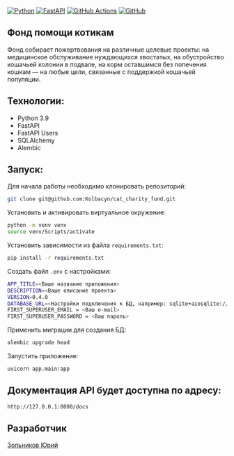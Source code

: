 [![Python](https://img.shields.io/badge/python-3670A0?style=for-the-badge&logo=python&logoColor=ffdd54)](https://www.python.org/)
[![FastAPI](https://img.shields.io/badge/FastAPI-005571?style=for-the-badge&logo=fastapi)](https://fastapi.tiangolo.com/)
[![GitHub Actions](https://img.shields.io/badge/github%20actions-%232671E5.svg?style=for-the-badge&logo=githubactions&logoColor=white)](https://github.com/features/actions)
[![GitHub](https://img.shields.io/badge/github-%23121011.svg?style=for-the-badge&logo=github&logoColor=white)](https://github.com/)

## Фонд помощи котикам

Фонд собирает пожертвования на различные целевые проекты: на медицинское обслуживание нуждающихся хвостатых, на обустройство кошачьей колонии в подвале, на корм оставшимся без попечения кошкам — на любые цели, связанные с поддержкой кошачьей популяции.

## Технологии:

- Python 3.9
- FastAPI
- FastAPI Users
- SQLAlchemy
- Alembic

## Запуск:

Для начала работы необходимо клонировать репозиторий:

```bash
git clone git@github.com:Kolbacyn/cat_charity_fund.git
```

Установить и активировать виртуальное окружение:

```bash
python -m venv venv
source venv/Scripts/activate
```

Установить зависимости из файла `requirements.txt`:

```bash
pip install -r requirements.txt
```

Создать файл `.env` с настройками:

```bash
APP_TITLE=<Ваше название приложения>
DESCRIPTION=<Ваше описание проекта>
VERSION=0.4.0
DATABASE_URL=<Настройки подключения к БД, например: sqlite+aiosqlite:///./development.db>
FIRST_SUPERUSER_EMAIL = <Ваш e-mail>
FIRST_SUPERUSER_PASSWORD = <Ваш пароль>
```

Применить миграции для создания БД:

```bash
alembic upgrade head
```

Запустить приложение:

```bash
uvicorn app.main:app
```

## Документация API будет доступна по адресу:

```bash
http://127.0.0.1:8000/docs
```

## Разработчик

[Зольников Юрий](https://github.com/Kolbacyn/)
